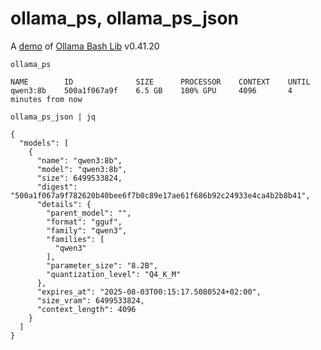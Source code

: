# ollama_ps, ollama_ps_json

A [demo](../README.md#demos) of [Ollama Bash Lib](https://github.com/attogram/ollama-bash-lib) v0.41.20

`ollama_ps`
```
NAME        ID              SIZE      PROCESSOR    CONTEXT    UNTIL              
qwen3:8b    500a1f067a9f    6.5 GB    100% GPU     4096       4 minutes from now    
```

`ollama_ps_json | jq`
```
{
  "models": [
    {
      "name": "qwen3:8b",
      "model": "qwen3:8b",
      "size": 6499533824,
      "digest": "500a1f067a9f782620b40bee6f7b0c89e17ae61f686b92c24933e4ca4b2b8b41",
      "details": {
        "parent_model": "",
        "format": "gguf",
        "family": "qwen3",
        "families": [
          "qwen3"
        ],
        "parameter_size": "8.2B",
        "quantization_level": "Q4_K_M"
      },
      "expires_at": "2025-08-03T00:15:17.5080524+02:00",
      "size_vram": 6499533824,
      "context_length": 4096
    }
  ]
}
```

